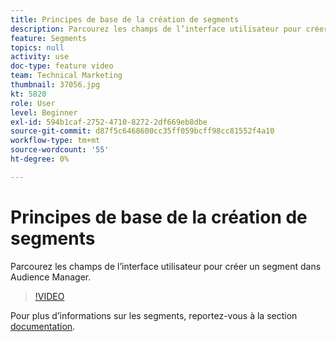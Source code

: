 ```yaml
---
title: Principes de base de la création de segments
description: Parcourez les champs de l’interface utilisateur pour créer un segment dans Audience Manager.
feature: Segments
topics: null
activity: use
doc-type: feature video
team: Technical Marketing
thumbnail: 37056.jpg
kt: 5820
role: User
level: Beginner
exl-id: 594b1caf-2752-4710-8272-2df669eb8dbe
source-git-commit: d87f5c6468600cc35ff059bcff98cc81552f4a10
workflow-type: tm+mt
source-wordcount: '55'
ht-degree: 0%

---
```


# Principes de base de la création de segments

Parcourez les champs de l’interface utilisateur pour créer un segment dans Audience Manager.

>[!VIDEO](https://video.tv.adobe.com/v/37056/?quality=12&learn=on)

Pour plus d’informations sur les segments, reportez-vous à la section [documentation](https://experienceleague.adobe.com/docs/audience-manager/user-guide/features/segments/segments-purpose.html).
